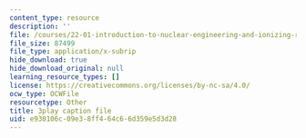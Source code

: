 ```yaml
---
content_type: resource
description: ''
file: /courses/22-01-introduction-to-nuclear-engineering-and-ionizing-radiation-fall-2016/e930106c09e38ff464c66d359e5d3d28_Ijst4g5KFN0.srt
file_size: 87499
file_type: application/x-subrip
hide_download: true
hide_download_original: null
learning_resource_types: []
license: https://creativecommons.org/licenses/by-nc-sa/4.0/
ocw_type: OCWFile
resourcetype: Other
title: 3play caption file
uid: e930106c-09e3-8ff4-64c6-6d359e5d3d28
---
```

